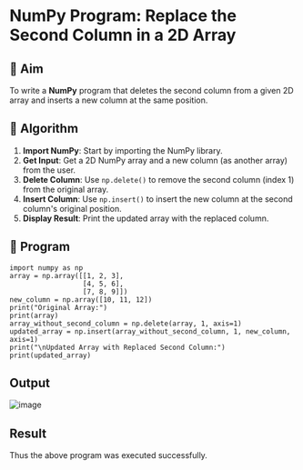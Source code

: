# NumPy Program: Replace the Second Column in a 2D Array

## 🎯 Aim
To write a **NumPy** program that deletes the second column from a given 2D array and inserts a new column at the same position.

## 🧠 Algorithm
1. **Import NumPy**: Start by importing the NumPy library.
2. **Get Input**: Get a 2D NumPy array and a new column (as another array) from the user.
3. **Delete Column**: Use `np.delete()` to remove the second column (index 1) from the original array.
4. **Insert Column**: Use `np.insert()` to insert the new column at the second column's original position.
5. **Display Result**: Print the updated array with the replaced column.

## 🧾 Program
```
import numpy as np
array = np.array([[1, 2, 3],
                  [4, 5, 6],
                  [7, 8, 9]])
new_column = np.array([10, 11, 12])
print("Original Array:")
print(array)
array_without_second_column = np.delete(array, 1, axis=1)
updated_array = np.insert(array_without_second_column, 1, new_column, axis=1)
print("\nUpdated Array with Replaced Second Column:")
print(updated_array)

```
## Output
![image](https://github.com/user-attachments/assets/b28336e8-586e-4d2a-a5a0-634f3e990a8e)

## Result
Thus the above program was executed successfully.
